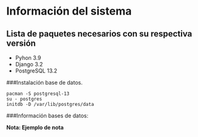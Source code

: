 # Información del sistema


## Lista de paquetes necesarios con su respectiva versión

- Pyhon 3.9
- Django 3.2
- PostgreSQL 13.2

###Instalación base de datos.

    pacman -S postgresql-13
    su - postgres
    initdb -D /var/lib/postgres/data

###Información bases de datos:

**Nota: Ejemplo de nota**
